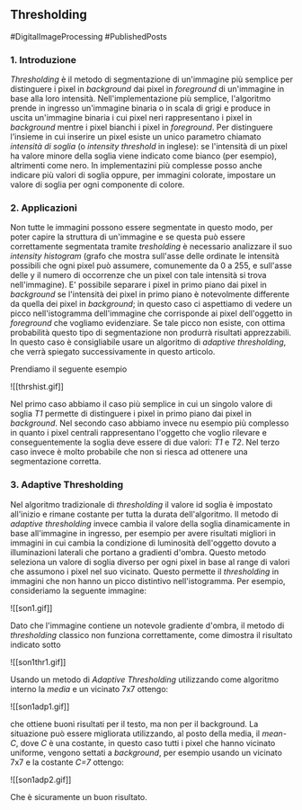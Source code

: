 ## Thresholding

#DigitalImageProcessing #PublishedPosts

### 1. Introduzione
_Thresholding_ è il metodo di segmentazione di un'immagine più semplice per distinguere i pixel in *background* dai pixel in *foreground* di un'immagine in base alla loro intensità.
Nell'implementazione più semplice, l'algoritmo prende in ingresso un'immagine binaria o in scala di grigi e produce in uscita un'immagine binaria i cui pixel neri rappresentano i pixel in _background_ mentre i pixel bianchi i pixel in _foreground_.
Per distinguere l'insieme in cui inserire un pixel esiste un unico parametro chiamato _intensità di soglia_ (o _intensity threshold_ in inglese): se l'intensità di un pixel ha valore minore della soglia viene indicato come bianco (per esempio), altrimenti come nero.
In implementazini più complesse posso anche indicare più valori di soglia oppure, per immagini colorate, impostare un valore di soglia per ogni componente di colore.

### 2. Applicazioni
Non tutte le immagini possono essere segmentate in questo modo, per poter capire la struttura di un'immagine e se questa può essere correttamente segmentata tramite _tresholding_ è necessario analizzare il suo _intensity histogram_ (grafo che mostra sull'asse delle ordinate le intensità possibili che ogni pixel può assumere, comunemente da 0 a 255, e sull'asse delle y il numero di occorrenze che un pixel con tale intensità si trova nell'immagine).
E' possibile separare i pixel in primo piano dai pixel in _background_ se l'intensità dei pixel in primo piano è notevolmente differente da quella dei pixel in _background_; in questo caso ci aspettiamo di vedere un picco nell'istogramma dell'immagine che corrisponde ai pixel dell'oggetto in _foreground_ che vogliamo evidenziare.
Se tale picco non esiste, con ottima probabilità questo tipo di segmentazione non produrrà risultati apprezzabili. In questo caso è consigliabile usare un algoritmo di _adaptive thresholding_, che verrà spiegato successivamente in questo articolo.

Prendiamo il seguente esempio

![[thrshist.gif]]

Nel primo caso abbiamo il caso più semplice in cui un singolo valore di soglia _T1_ permette di distinguere i pixel in primo piano dai pixel in _background_. Nel secondo caso abbiamo invece nu esempio più complesso in quanto i pixel centrali rappresentano l'oggetto che voglio rilevare e conseguentemente la soglia deve essere di due valori: _T1_ e _T2_.
Nel terzo caso invece è molto probabile che non si riesca ad ottenere una segmentazione corretta.

### 3. Adaptive Thresholding
Nel algoritmo tradizionale di _thresholding_ il valore id soglia è impostato all'inizio e rimane costante per tutta la durata dell'algoritmo.
Il metodo di _adaptive thresholding_ invece cambia il valore della soglia dinamicamente in base all'immagine in ingresso, per esempio per avere risultati migliori in immagini in cui cambia la condizione di luminosità dell'oggetto dovuto a illuminazioni laterali che portano a gradienti d'ombra.
Questo metodo seleziona un valore di soglia diverso per ogni pixel in base al range di valori che assumono i pixel nel suo vicinato. Questo permette il _thresholding_ in immagini che non hanno un picco distintivo nell'istogramma.
Per esempio, consideriamo la seguente immagine:

![[son1.gif]]

Dato che l'immagine contiene un notevole gradiente d'ombra, il metodo di _thresholding_ classico non funziona correttamente, come dimostra il risultato indicato sotto

![[son1thr1.gif]]

Usando un metodo di _Adaptive Thresholding_ utilizzando come algoritmo interno la _media_ e un vicinato 7x7 ottengo:

![[son1adp1.gif]]

che ottiene buoni risultati per il testo, ma non per il background.
La situazione può essere migliorata utilizzando, al posto della media, il _mean-C_, dove _C_ è una costante, in questo caso tutti i pixel che hanno vicinato uniforme, vengono settati a _background_, per esempio usando un vicinato 7x7 e la costante _C=7_ ottengo:

![[son1adp2.gif]]

Che è sicuramente un buon risultato.
